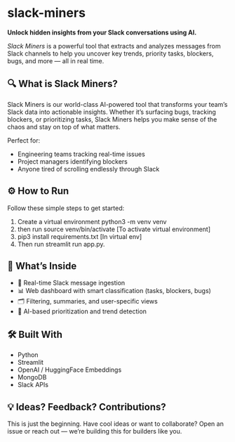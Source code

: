 # slack-miners

**Unlock hidden insights from your Slack conversations using AI.**

*Slack Miners* is a powerful tool that extracts and analyzes messages from Slack channels to help you uncover key trends, priority tasks, blockers, bugs, and more — all in real time.

## **🔍 What is Slack Miners?**

Slack Miners is our world-class AI-powered tool that transforms your team’s Slack data into actionable insights. Whether it’s surfacing bugs, tracking blockers, or prioritizing tasks, Slack Miners helps you make sense of the chaos and stay on top of what matters.

Perfect for:

* Engineering teams tracking real-time issues
* Project managers identifying blockers
* Anyone tired of scrolling endlessly through Slack

## **⚙️ How to Run**

Follow these simple steps to get started:

1) Create a virtual environment python3 -m venv venv
2) then run source venv/bin/activate [To activate virtual environment]
3) pip3 install requirements.txt [In virtual env]
4) Then run streamlit run app.py.

## **🧠 What’s Inside**

* 🧬 Real-time Slack message ingestion
* 📊 Web dashboard with smart classification (tasks, blockers, bugs)
* 🗂️ Filtering, summaries, and user-specific views
* 🤖 AI-based prioritization and trend detection

## **🛠️ Built With**

* Python
* Streamlit
* OpenAI / HuggingFace Embeddings
* MongoDB
* Slack APIs

## **💡 Ideas? Feedback? Contributions?**

This is just the beginning. Have cool ideas or want to collaborate? Open an issue or reach out — we’re building this for builders like you.
